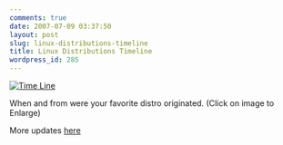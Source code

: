 ```yaml
---
comments: true
date: 2007-07-09 03:37:50
layout: post
slug: linux-distributions-timeline
title: Linux Distributions Timeline
wordpress_id: 285
---
```


[![Time Line](http://farm2.static.flickr.com/1327/756149285_eaf5213e67_m.jpg)](http://www.flickr.com/photo_zoom.gne?id=756149285&size=l)

When and from were your favorite distro originated. (Click on image to Enlarge)

More updates [here](http://futurist.se/gldt/)
